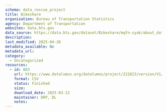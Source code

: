 ```yaml
---
schema: data_rescue_project 
title: Bikeshare
organization: Bureau of Transportation Statistics
agency: Department of Transportation
websites: data.bts.gov
data_source: https://data.bts.gov/dataset/Bikeshare/mqfn-syak/about_data
description: 
last_modified: 2025-04-26
metadata_available: No
metadata_url: 
category:
  - Uncategorized
resources:
  - id: 883
    url: https://www.datalumos.org/datalumos/project/222623/version/V1/view
    format: CSV
    status: Finished
    size: 
    download_date: 2025-03-12
    maintainer: DRP, DL
    notes: 
---
```

